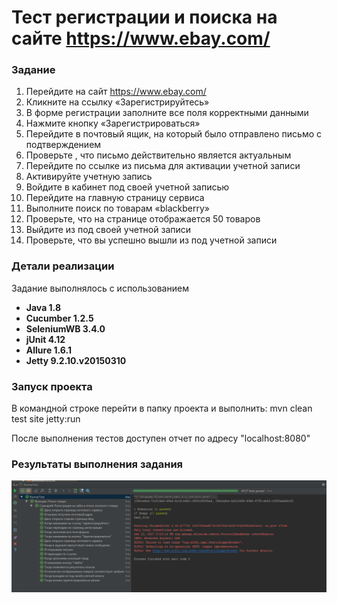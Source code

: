 # Тест регистрации и поиска на сайте https://www.ebay.com/

### Задание
1.    Перейдите на сайт https://www.ebay.com/
2.    Кликните на ссылку «Зарегистрируйтесь»
3.    В форме регистрации заполните все поля корректными данными
4.    Нажмите кнопку «Зарегистрироваться»
5.    Перейдите в почтовый ящик, на который было отправлено письмо с подтверждением
6.    Проверьте , что письмо действительно является актуальным
7.    Перейдите по ссылке из письма для активации учетной записи
8.    Активируйте учетную запись
9.    Войдите в кабинет под своей учетной записью
10.   Перейдите на главную страницу сервиса
11.   Выполните поиск по товарам «blackberry»
12.   Проверьте, что на странице отображается 50 товаров
13.   Выйдите из под своей учетной записи
14.   Проверьте, что вы успешно вышли из под учетной записи

### Детали реализации
Задание выполнялось с использованием
- **Java 1.8**
- **Cucumber 1.2.5**
- **SeleniumWB 3.4.0**
- **jUnit 4.12**
- **Allure 1.6.1**
- **Jetty 9.2.10.v20150310**

### Запуск проекта
В командной строке перейти в папку проекта и выполнить: mvn clean test site jetty:run

После выполнения тестов доступен отчет по адресу "localhost:8080"


### Результаты выполнения задания
![alt text](src/main/resources/images/results.PNG)
